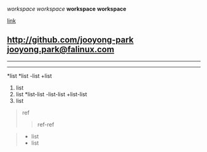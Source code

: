 *workspace* _workspace_
**workspace** __workspace__

[link](http://github.com/jooyong-park)

<http://github.com/jooyong-park>
<jooyong.park@falinux.com>
---
***
___

*list
*list
-list
+list

1. list
2. list
*list-list
-list-list
+list-list
3. list

>ref
>>ref-ref

>* list
>* list


